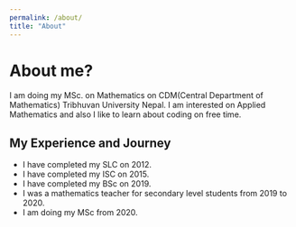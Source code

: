 ```yaml
---
permalink: /about/
title: "About"
---
```

# About me?
I am doing my MSc. on Mathematics on CDM(Central Department of Mathematics) Tribhuvan University Nepal. I am interested on Applied Mathematics and also I like to learn about coding on free time. 

## My Experience and Journey
* I have completed my SLC on 2012.
* I have completed my ISC on 2015.
* I have completed my BSc on 2019.
* I was a mathematics teacher for secondary level students from 2019 to 2020.
* I am doing my MSc from 2020.

